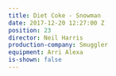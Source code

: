 ```yaml
---
title: Diet Coke - Snowman
date: 2017-12-20 12:27:00 Z
position: 23
director: Neil Harris
production-company: Smuggler
equipment: Arri Alexa
is-shown: false
---
```


